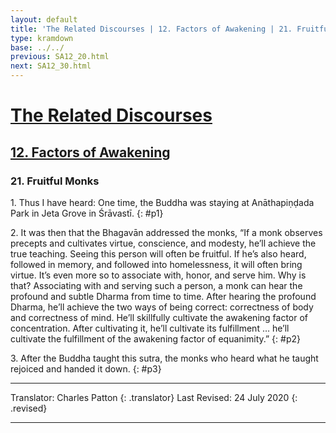```yaml
---
layout: default
title: 'The Related Discourses | 12. Factors of Awakening | 21. Fruitful Monks'
type: kramdown
base: ../../
previous: SA12_20.html
next: SA12_30.html
---
```


# [The Related Discourses](../../index.html)
## [12. Factors of Awakening](index.html)
### 21. Fruitful Monks

1\. Thus I have heard: One time, the Buddha was staying at Anāthapiṇḍada Park in Jeta Grove in Śrāvastī.
{: #p1}

2\. It was then that the Bhagavān addressed the monks, “If a monk observes precepts and cultivates virtue, conscience, and modesty, he’ll achieve the true teaching. Seeing this person will often be fruitful. If he’s also heard, followed in memory, and followed into homelessness, it will often bring virtue. It’s even more so to associate with, honor, and serve him. Why is that? Associating with and serving such a person, a monk can hear the profound and subtle Dharma from time to time. After hearing the profound Dharma, he’ll achieve the two ways of being correct: correctness of body and correctness of mind. He’ll skillfully cultivate the awakening factor of concentration. After cultivating it, he’ll cultivate its fulfillment … he’ll cultivate the fulfillment of the awakening factor of equanimity.”
{: #p2}

3\. After the Buddha taught this sutra, the monks who heard what he taught rejoiced and handed it down.
{: #p3}

---

Translator: Charles Patton
{: .translator}
Last Revised: 24 July 2020
{: .revised}

---